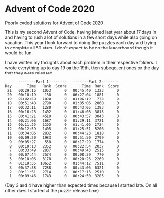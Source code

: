 # Advent of Code 2020
Poorly coded solutions for Advent of Code 2020

This is my second Advent of Code, having joined last year about 17 days in and having to rush a lot of solutions in a few short days while also going on vacation. This year I look forward to doing the puzzles each day and trying to complete all 50 stars. I don't expect to be on the leaderboard though it would be fun.


I have written my thoughts about each problem in their respective folders. I wrote everything up to day 19 on the 19th, then subeqeuent ones on the day that they were released.


```
      --------Part 1--------   -------Part 2--------
Day       Time   Rank  Score       Time  Rank  Score
 21   00:29:15   1053      0   00:45:40  1323      0
 20   00:18:19    180      0   06:27:04  1881      0
 19   01:02:58   1890      0   01:06:19   773      0
 18   00:51:48   2790      0   01:05:06  2060      0
 17   00:32:11   1280      0   00:43:05  1393      0
 16   00:16:28   1402      0   01:46:08  3813      0
 15   00:41:21   4510      0   00:43:57  3043      0
 14   00:21:06   1687      0   01:29:11  3721      0
 13   00:11:55   2365      0   01:41:06  2724      0
 12   00:12:59   1405      0   01:25:51  5206      0
 11   00:34:06   2802      0   00:44:23  1818      0
 10   00:09:20   1983      0   00:51:50  2799      0
  9   00:05:27    558      0   00:17:29  1774      0
  8   00:10:13   2352      0   00:22:54  2037      0
  7   00:33:49   2837      0   00:49:43  2515      0
  6   00:07:44   2574      0   00:08:39   770      0
  5   00:18:06   3178      0   00:20:26  2269      0
  4   01:19:35  10652      0   01:44:12  7511      0
  3   00:37:38   7288      0   00:43:06  6321      0
  2   00:11:51   2714      0   00:17:15  2510      0
  1   00:09:46   1743      0   00:24:50  3205      0
  ```
  (Day 3 and 4 have higher than expected times because I started late. On all other days I started at the puzzle release time)